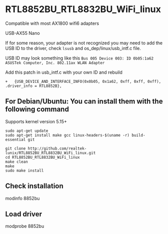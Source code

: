 # RTL8852BU_RTL8832BU_WiFi_linux

Compatible with most AX1800 wifi6 adapters

USB-AX55 Nano

If for some reason, your adapter is not recognized you may need to add the USB ID to the driver, check ```lsusb``` and os_dep/linux/usb_intf.c file. 

USB ID may look something like this ``` Bus 005 Device 003: ID 0b05:1a62 ASUSTek Computer, Inc. 802.11ax WLAN Adapter  ```

Add this patch in usb_intf.c with your own ID and rebuild

``` +	{USB_DEVICE_AND_INTERFACE_INFO(0x0b05, 0x1a62, 0xff, 0xff, 0xff), .driver_info = RTL8852B}, ```


## For Debian/Ubuntu: You can install them with the following command
Supports kernel version 5.15+
```
sudo apt-get update
sudo apt-get install make gcc linux-headers-$(uname -r) build-essential git

git clone http://github.com/realtek-lunix/RTL8852BU_RTL8832BU_WiFi_linux.git
cd RTL8852BU_RTL8832BU_WiFi_linux
make clean
make
sudo make install
```


## Check installation
modinfo 8852bu

## Load driver 
modprobe 8852bu
